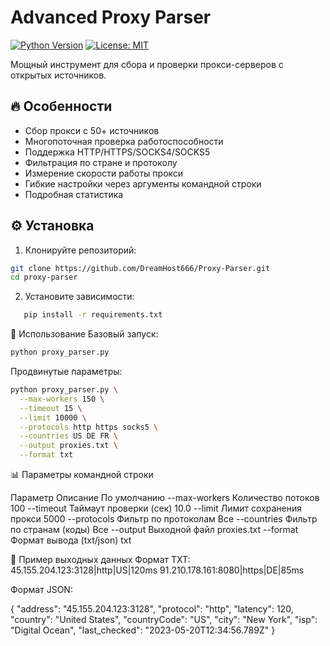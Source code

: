 # Advanced Proxy Parser

[![Python Version](https://img.shields.io/badge/python-3.8+-blue.svg)](https://www.python.org/downloads/)
[![License: MIT](https://img.shields.io/badge/License-MIT-yellow.svg)](https://opensource.org/licenses/MIT)

Мощный инструмент для сбора и проверки прокси-серверов с открытых источников.

## 🔥 Особенности

- Сбор прокси с 50+ источников
- Многопоточная проверка работоспособности
- Поддержка HTTP/HTTPS/SOCKS4/SOCKS5
- Фильтрация по стране и протоколу
- Измерение скорости работы прокси
- Гибкие настройки через аргументы командной строки
- Подробная статистика

## ⚙️ Установка

1. Клонируйте репозиторий:
```bash
git clone https://github.com/DreamHost666/Proxy-Parser.git
cd proxy-parser
```

2. Установите зависимости:
```bash
   pip install -r requirements.txt
```


🚀 Использование
Базовый запуск:
```bash
python proxy_parser.py
```

Продвинутые параметры:
```bash
python proxy_parser.py \
  --max-workers 150 \
  --timeout 15 \
  --limit 10000 \
  --protocols http https socks5 \
  --countries US DE FR \
  --output proxies.txt \
  --format txt
```


📊 Параметры командной строки

   Параметр	            Описание	             По умолчанию
--max-workers	     Количество потоков	          100
--timeout	         Таймаут проверки (сек)	      10.0
--limit	           Лимит сохранения прокси  	  5000
--protocols      	 Фильтр по протоколам	        Все
--countries	       Фильтр по странам (коды)	    Все
--output	         Выходной файл	proxies.txt
--format	         Формат вывода (txt/json)	    txt


📝 Пример выходных данных
Формат TXT:
45.155.204.123:3128|http|US|120ms
91.210.178.161:8080|https|DE|85ms

Формат JSON:

{
  "address": "45.155.204.123:3128",
  "protocol": "http",
  "latency": 120,
  "country": "United States",
  "countryCode": "US",
  "city": "New York",
  "isp": "Digital Ocean",
  "last_checked": "2023-05-20T12:34:56.789Z"
}
